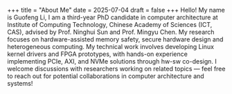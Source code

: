 +++
title = "About Me"
date = 2025-07-04
draft = false
+++
Hello! My name is Guofeng Li,
I am a third-year PhD candidate in computer architecture at 
Institute of Computing Technology, Chinese Academy of Sciences (ICT, CAS), 
advised by Prof. Ninghui Sun and Prof. Mingyu Chen.
My research focuses on hardware-assisted memory safety, secure hardware design
and heterogeneous computing. My technical work involves developing Linux kernel drivers and FPGA prototypes, with hands-on experience implementing PCIe, AXI, and NVMe solutions through hw-sw co-design.
​​​I welcome discussions with researchers working on related topics — feel free to reach out for potential collaborations in computer architecture and systems!​